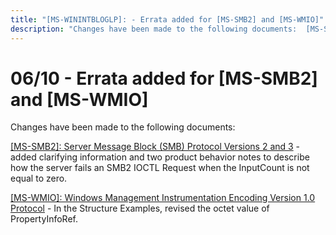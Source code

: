 ```yaml
---
title: "[MS-WININTBLOGLP]: - Errata added for [MS-SMB2] and [MS-WMIO]"
description: "Changes have been made to the following documents:  [MS-SMB2]: Server Message Block (SMB) Protocol Versions 2 and 3 - added clarifying"
---
```


# 06/10 - Errata added for [MS-SMB2] and [MS-WMIO]

<p> </p>
<p>Changes have been made to the following documents:</p>

<p><span><a href="/openspecs/windows_protocols/MS-WINERRATA/2cdafcfa-ce51-426a-9678-630a505a1a35">[MS-SMB2]:
Server Message Block (SMB) Protocol Versions 2 and 3</a></span> - added
clarifying information and two product behavior notes to describe how the server
fails an SMB2 IOCTL Request when the InputCount is not equal to zero.</p>

<p><span><a href="/openspecs/windows_protocols/MS-WINERRATA/0e31b2f5-5c6d-492e-9fca-54362792fb5b">[MS-WMIO]:
Windows Management Instrumentation Encoding Version 1.0 Protocol</a></span> -
In the Structure Examples, revised the octet value of PropertyInfoRef.</p>


                